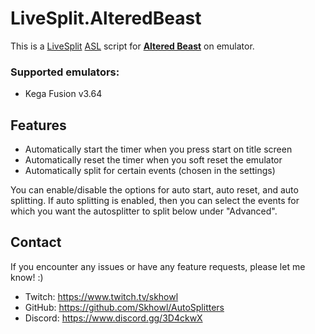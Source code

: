 # LiveSplit.AlteredBeast
This is a [LiveSplit](http://livesplit.github.io) [ASL](https://github.com/LiveSplit/LiveSplit/blob/master/Documentation/Auto-Splitters.md) script for **[Altered Beast](https://en.wikipedia.org/wiki/Altered_Beast)** on emulator.

### Supported emulators:
- Kega Fusion v3.64

## Features
- Automatically start the timer when you press start on title screen
- Automatically reset the timer when you soft reset the emulator
- Automatically split for certain events (chosen in the settings)

You can enable/disable the options for auto start, auto reset, and auto splitting. If auto splitting is enabled, then you can select the events for which you want the autosplitter to split below under "Advanced".

## Contact
If you encounter any issues or have any feature requests, please let me know! :)
- Twitch: https://www.twitch.tv/skhowl
- GitHub: https://github.com/Skhowl/AutoSplitters
- Discord: https://www.discord.gg/3D4ckwX